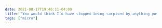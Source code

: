 ```yaml
---
date: 2021-08-17T19:46:11-04:00
title: "You would think I’d have stopped being surpised by anything posted to the Gab blog by now, but “actually, platforms should be held responsible for content they host, but none of our content is problematic” is still a take I wasn’t expecting."
tags: ["micro"]
---
```

